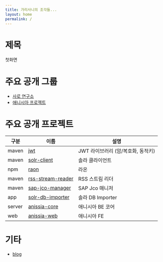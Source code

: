 ```yaml
---
title: 가리사니의 조각들...
layout: home
permalink: /
---
```


# 제목

첫화면

# 주요 공개 그룹
- [사로 연구소](https://github.com/saro-lab)
- [애니시아 프로젝트](https://github.com/anissia-net)

# 주요 공개 프로젝트
|구분|이름|설명|
|---|---|---|
|maven|[jwt](https://github.com/saro-lab/jwt)|JWT 라이브러리 (암/복호화, 동적키)|
|maven|[solr-client](https://github.com/saro-lab/solr-client)|솔라 클라이언트|
|npm|[raon](https://github.com/saro-lab/raon)|라온|
|maven|[rss-stream-reader](https://github.com/saro-lab/rss-stream-reader)|RSS 스트림 리더|
|maven|[sap-jco-manager](https://github.com/saro-lab/sap-jco-manager)|SAP Jco 매니저|
|app|[solr-db-importer](https://github.com/saro-lab/solr-db-importer)|솔라 DB Importer|
|server|[anissia-core](https://github.com/anissia-net/anissia-core)|애니시아 BE 코어|
|web|[anissia-web](https://github.com/anissia-net/anissia-web)|애니시아 FE|

# 기타
- [blog](https://github.com/ac-saro/ac-saro.github.io/tree/publish)